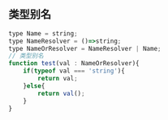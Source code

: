 <!--
 * @作者: 14770137
 * @Date: 2022-10-13 14:24:46
-->
## 类型别名
```js
type Name = string;
type NameResolver = ()=>string;
type NameOrResolver = NameResolver | Name;
// 类型别名
function test(val : NameOrResolver){
    if(typeof val === 'string'){
        return val;
    }else{
        return val();
    }
}
```